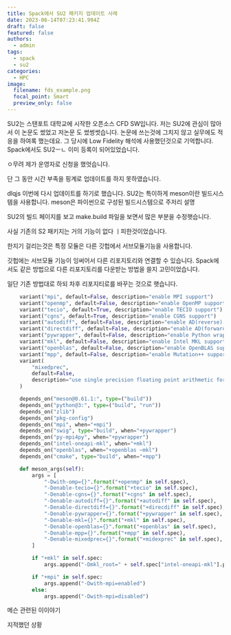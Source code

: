 ```yaml
---
title: Spack에서 SU2 패키지 업데이트 사례
date: 2023-06-14T07:23:41.994Z
draft: false
featured: false
authors:
  - admin
tags:
  - spack
  - su2
categories:
  - HPC
image:
  filename: fds_example.png
  focal_point: Smart
  preview_only: false
---
```



 SU2는 스탠포트 대학교에 시작한 오픈소스 CFD SW입니다. 저는 SU2에 관심이 많아서 이 논문도 썼었고 저논문 도 썼썽썻습니다.
논문에 쓰는것에 그치지 않고 실무에도 적응을 하여록 했는데요. 그 당시에 Low Fidelity 해석에 사용했던것으로 기억합니다.
Spack에서도 SU2ㅡㄴ 이미 등록이 되어있었습니다.

ㅇ무려 제가 운영자로 신청을 했엇습니다.

단 그 동안 시간 부족을 핑계로 업데이트를 하지 못하였습니다.

dlqjs
이번에 다시 업데이트를 하기로 했습니다.
SU2는 특이하게 meson이란 빌드시스템을 사용합니다. meson은 파이썬으로 구성된 빌드시스템으로 주저리 설명

SU2의 빌드 페이지를 보고 make.build 파일을 보면서 많은 부분을 수정햇습니다.

사실 기존의 S2 패키지는 거의 기능이 없다 ㅣ피한것이었습니다.

한지기 걸리는것은 특정 모듈은 다른 깃헙에서 서브모듈기능을 사용합니다. 

깃헙에는 서브모듈 기능이 잉써어서 다른 리포지토리와 연결할 수 있습니다.
Spack에서도 같은 방법으로 다른 리포지토리를 다운받는 방법을 쓸지 고민이었습니다.

일단 기존 방법대로 하되 차후 리포지티로를 바꾸는 것으로 햇습니다.


```python
    variant("mpi", default=False, description="enable MPI support")
    variant("openmp", default=False, description="enable OpenMP support")
    variant("tecio", default=True, description="enable TECIO support")
    variant("cgns", default=True, description="enable CGNS support")
    variant("autodiff", default=False, description="enable AD(reverse) support")
    variant("directdiff", default=False, description="enable AD(forward) support")
    variant("pywrapper", default=False, description="enable Python wrapper support")
    variant("mkl", default=False, description="enable Intel MKL support")
    variant("openblas", default=False, description="enable OpenBLAS support")
    variant("mpp", default=False, description="enable Mutation++ support")
    variant(
        "mixedprec",
        default=False,
        description="use single precision floating point arithmetic for sparse algebra",
    )

```    


```python
    depends_on("meson@0.61.1:", type=("build"))
    depends_on("python@3:", type=("build", "run"))
    depends_on("zlib")
    depends_on("pkg-config")
    depends_on("mpi", when="+mpi")
    depends_on("swig", type="build", when="+pywrapper")
    depends_on("py-mpi4py", when="+pywrapper")
    depends_on("intel-oneapi-mkl", when="+mkl")
    depends_on("openblas", when="+openblas ~mkl")
    depends_on("cmake", type="build", when="+mpp")
```


```python
    def meson_args(self):
        args = [
            "-Dwith-omp={}".format("+openmp" in self.spec),
            "-Denable-tecio={}".format("+tecio" in self.spec),
            "-Denable-cgns={}".format("+cgns" in self.spec),
            "-Denable-autodiff={}".format("+autodiff" in self.spec),
            "-Denable-directdiff={}".format("+direcdiff" in self.spec),
            "-Denable-pywrapper={}".format("+pywrapper" in self.spec),
            "-Denable-mkl={}".format("+mkl" in self.spec),
            "-Denable-openblas={}".format("+openblas" in self.spec),
            "-Denable-mpp={}".format("+mpp" in self.spec),
            "-Denable-mixedprec={}".format("+midexprec" in self.spec),
        ]

        if "+mkl" in self.spec:
            args.append("-Dmkl_root=" + self.spec["intel-oneapi-mkl"].prefix)

        if "+mpi" in self.spec:
            args.append("-Dwith-mpi=enabled")
        else:
            args.append("-Dwith-mpi=disabled")
```


메슨 관련된 이이야기


지적했던 상황



